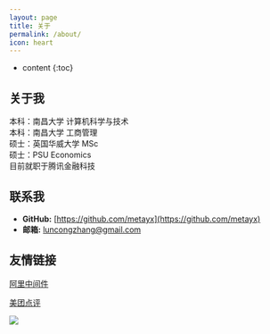 ```yaml
---
layout: page
title: 关于
permalink: /about/
icon: heart
---
```


* content
{:toc}

## 关于我
本科：南昌大学 计算机科学与技术<br>
本科：南昌大学 工商管理<br>
硕士：英国华威大学 MSc<br>
硕士：PSU Economics<br>
目前就职于腾讯金融科技

## 联系我

* **GitHub:** [https://github.com/metayx](https://github.com/metayx)
* **邮箱:** luncongzhang@gmail.com

## 友情链接


[阿里中间件](http://jm.taobao.org/)

[美团点评](https://tech.meituan.com/)

![](https://i.loli.net/2018/07/23/5b558352b739a.jpg)

